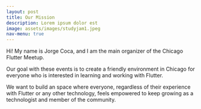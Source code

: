 ```yaml
---
layout: post
title: Our Mission
description: Lorem ipsum dolor est
image: assets/images/studyjam1.jpeg
nav-menu: true
---
```


Hi! My name is Jorge Coca, and I am the main organizer of the Chicago Flutter Meetup. 

Our goal with these events is to create a friendly environment in Chicago for everyone who is interested in learning and working with Flutter.

We want to build an space where everyone, regardless of their experience with Flutter or any other technology, feels empowered to keep growing as a technologist and member of the community.

